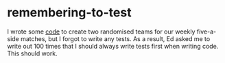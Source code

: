 # remembering-to-test

I wrote some [code](https://github.com/peterwdj/football-teams) to create two randomised teams for our weekly five-a-side matches, but I forgot to write any tests. As a result, Ed asked me to write out 100 times that I should always write tests first when writing code. This should work. 
